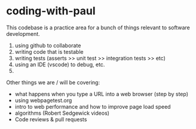 # coding-with-paul

This codebase is a practice area for a bunch of things relevant to software development.

1. using github to collaborate
2. writing code that is testable
3. writing tests (asserts >> unit test >> integration tests >> etc)
4. using an IDE (vscode) to debug, etc.
5. 

Other things we are / will be covering:
- what happens when you type a URL into a web browser (step by step)
- using webpagetest.org
- intro to web performance and how to improve page load speed
- algorithms (Robert Sedgewick videos)
- Code reviews & pull requests


